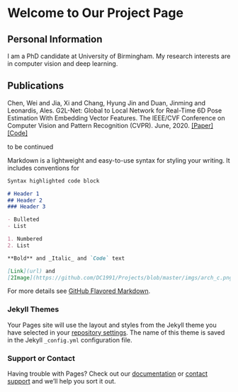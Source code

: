# Welcome to Our Project Page

## Personal Information

I am a PhD candidate at University of Birmingham. My research interests are in computer vision and deep learning.



## Publications
Chen, Wei and Jia, Xi and Chang, Hyung Jin and Duan, Jinming and Leonardis, Ales. G2L-Net: Global to Local Network for Real-Time 6D Pose Estimation With Embedding Vector Features. The IEEE/CVF Conference on Computer Vision and Pattern Recognition (CVPR). June, 2020. [[Paper]](http://openaccess.thecvf.com/content_CVPR_2020/papers/Chen_G2L-Net_Global_to_Local_Network_for_Real-Time_6D_Pose_Estimation_CVPR_2020_paper.pdf) [[Code]](https://github.com/DC1991/G2L_Net)

to be continued


Markdown is a lightweight and easy-to-use syntax for styling your writing. It includes conventions for

```markdown
Syntax highlighted code block

# Header 1
## Header 2
### Header 3

- Bulleted
- List

1. Numbered
2. List

**Bold** and _Italic_ and `Code` text

[Link](url) and 
[2Image](https://github.com/DC1991/Projects/blob/master/imgs/arch_c.png)
```

For more details see [GitHub Flavored Markdown](https://guides.github.com/features/mastering-markdown/).

### Jekyll Themes

Your Pages site will use the layout and styles from the Jekyll theme you have selected in your [repository settings](https://github.com/DC1991/Projects/settings). The name of this theme is saved in the Jekyll `_config.yml` configuration file.

### Support or Contact

Having trouble with Pages? Check out our [documentation](https://help.github.com/categories/github-pages-basics/) or [contact support](https://github.com/contact) and we’ll help you sort it out.

